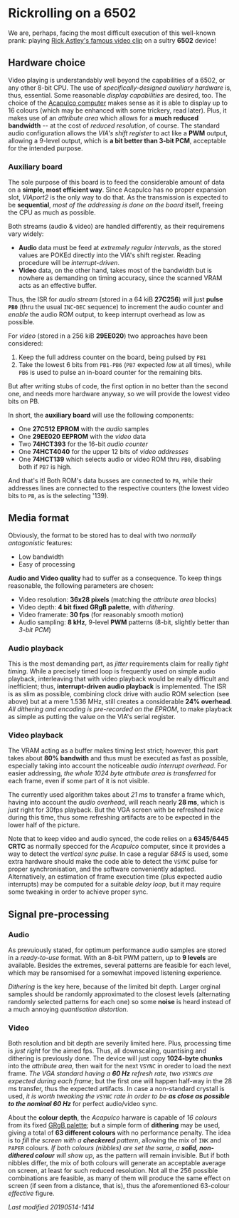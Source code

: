 # Rickrolling on a 6502

We are, perhaps, facing the most difficult execution of this well-known prank:
playing [Rick Astley's famous video clip](https://youtu.be/dQw4w9WgXcQ) on a
sultry **6502** device!

## Hardware choice

Video playing is understandably well beyond the capabilities of a 6502, or any
other 8-bit CPU. The use of _specifically-designed auxiliary hardware_ is, thus,
essential. Some reasonable _display capabilities_ are desired, too. The choice
of the [Acapulco computer](../../hard/acapulco.md) makes sense as it is able to display
up to 16 colours (which may be enhanced with some trickery, read later). Plus, it
makes use of an _attribute area_ which allows for a **much reduced bandwidth** --
at the cost of _reduced resolution_, of course. The standard audio configuration
allows the _VIA's shift register_ to act like a **PWM** output, allowing a 9-level
output, which is **a bit better than 3-bit PCM**, acceptable for the intended purpose.

### Auxiliary board

The sole purpose of this board is to feed the considerable amount of data on a **simple,
most efficient way**. Since Acapulco has no proper expansion slot, _VIAport2_ is the
only way to do that. As the transmission is expected to be **sequential**, _most of the
addressing is done on the board_ itself, freeing the CPU as much as possible.

Both streams (audio & video) are handled differently, as their requiremens vary
widely:

- **Audio** data must be feed at _extremely regular intervals_, as the stored values
are POKEd directly into the VIA's shift register. Reading procedure will be
_interrupt-driven_.
- **Video** data, on the other hand, takes most of the bandwidth but is nowhere as
demanding on timing accuracy, since the scanned VRAM acts as an effective buffer.

Thus, the ISR for _audio stream_ (stored in a 64 kiB **27C256**) will just **pulse
`PB0`** (thru the usual `INC`-`DEC` sequence) to increment the audio counter and
_enable_ the audio ROM output, to keep interrupt overhead as low as possible.

For _video_ (stored in a 256 kiB **29EE020**) two approaches have been considered:

1) Keep the full address counter on the board, being pulsed by `PB1`
1) Take the lowest 6 bits from `PB1-PB6` (`PB7` expected _low_ at all times), while
`PB6` is used to pulse an in-board counter for the remaining bits.

But after writing stubs of code, the first option in no better than the second one,
and needs more hardware anyway, so we will provide the lowest video bits on PB.

In short, the **auxiliary board** will use the following components:

- One **27C512 EPROM** with the _audio_ samples
- One **29EE020 EEPROM** with the _video_ data
- Two **74HCT393** for the 16-bit _audio counter_
- One **74HCT4040** for the upper 12 bits of _video addresses_
- One **74HCT139** which selects audio or video ROM thru `PB0`, disabling
both if `PB7` is high.

And that's it! Both ROM's data busses are connected to `PA`, while their addresses
lines are connected to the respective counters (the lowest video bits to `PB`, as is
the selecting '139).

## Media format

Obviously, the format to be stored has to deal with two _normally antagonistic_ features:

- Low bandwidth
- Easy of processing

**Audio and Video quality** had to suffer as a consequence. To keep things reasonable,
the following parameters are chosen:

- Video resolution: **36x28 pixels** (matching the _attribute area_ blocks)
- Video depth: **4 bit fixed GRgB palette**, with _dithering_.
- Video framerate: **30 fps** (for reasonably smooth motion)
- Audio sampling: **8 kHz**, 9-level **PWM** patterns (8-bit, slightly better than
_3-bit PCM_)

### Audio playback

This is the most demanding part, as _jitter_ requirements claim for really _tight timing_.
While a precisely timed loop is frequently used on simple audio playback, interleaving that
with video playback would be really difficult and inefficient; thus, **interrupt-driven
audio playback** is implemented. The ISR is as slim as possible, combining clock drive with
audio ROM selection (see above) but at a mere 1.536 MHz, still creates a considerable
**24% overhead**. _All dithering and encoding is pre-recorded on the EPROM_, to make
playback as simple as putting the value on the VIA's serial register.

### Video playback

The VRAM acting as a buffer makes timing lest strict; however, this part takes about
**80% bandwith** and thus must be executed as fast as possible, especially taking into
account the noticeable _audio interrupt overhead_. For easier addressing, _the whole
1024 byte attribute area is transferred_ for each frame, even if some part of it is
not visible.

The currently used algorithm takes about _21 ms_ to transfer a frame which, having into
account the _audio overhead_, will reach nearly **28 ms**, which is _just_ right for 30fps
playback. But the VGA screen with be refreshed _twice_ during this time, thus some
refreshing artifacts are to be expected in the lower half of the picture.

Note that to keep video and audio synced, the code relies on a **6345/6445 CRTC** as
normally specced for the _Acapulco_ computer, since it provides a way to detect the
_vertical sync pulse_. In case a regular _6845_ is used, some extra hardware should make
the code able to detect the `VSYNC` pulse for proper synchronisation, and the software
conveniently adapted. Alternatively, an estimation of frame execution time (plus expected
audio interrupts) may be computed for a suitable _delay loop_, but it may require some
tweaking in order to achieve proper sync.

## Signal pre-processing

### Audio

As prevuiously stated, for optimum performance audio samples are stored in a _ready-to-use_
format. With an 8-bit PWM pattern, up to **9 levels** are available. Besides the extremes,
several patterns are feasible for each level, which may be ransomised for a somewhat
impoved listening experience.

_Dithering_ is the key here, because of the limited bit depth. Larger orginal samples should
be randomly approximated to the closest levels (alternating randomly selected patterns for
each one) so some **noise** is heard instead of a much annoying _quantisation distortion_.

### Video

Both resolution and bit depth are severily limited here. Plus, processing time is _just right_
for the aimed fps. Thus, all downscaling, quantising and dithering is previously done. The device
will just copy **1024-byte chunks** into the _attribute area_, then wait for the next `VSYNC` in
oreder to load the next frame. _The VGA standard having a **60 Hz** refresh rate, two `VSYNC`s
are expected during each frame_; but the first one will happen half-way in the 28 ms transfer,
thus the expected artifacts. In case a non-standard crystall is used, _it is worth tweaking the
`VSYNC` rate in order to be **as close as possible to the nominal 60 Hz**_ for perfect
audio/video sync.

About the **colour depth**, the _Acapulco_ harware is capable of _16 colours_ from its fixed
[GRgB palette](../../other/grgb_palette.png); but a simple form of **dithering** may be used,
giving a total of **63 different colours** with no performance penalty. The idea is to _fill
the screen with a **checkered** pattern_, allowing the mix of `INK` and `PAPER` colours. _If
both colours (nibbles) are set the same, a **solid, non-dithered colour** will show up_, as the
pattern will remain invisible. But if both nibbles differ, the mix of both colours will generate
an acceptable average on screen, at least for such reduced resolution. Not all the 256 possible
combinations are feasible, as many of them will produce the same effect on screen (if seen from
a distance, that is), thus the aforementioned 63-colour _effective_ figure.

_Last modified 20190514-1414_
